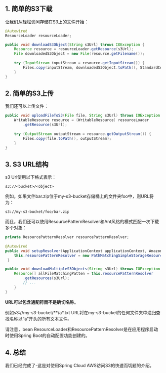 ## 1. 简单的S3下载

让我们从轻松访问存储在S3上的文件开始：

```java
@Autowired
ResourceLoader resourceLoader;

public void downloadS3Object(String s3Url) throws IOException {
    Resource resource = resourceLoader.getResource(s3Url);
    File downloadedS3Object = new File(resource.getFilename());
 
    try (InputStream inputStream = resource.getInputStream()) {
        Files.copy(inputStream, downloadedS3Object.toPath(), StandardCopyOption.REPLACE_EXISTING);
    }
}
```

## 2. 简单的S3上传

我们还可以上传文件：

```java
public void uploadFileToS3(File file, String s3Url) throws IOException {
    WritableResource resource = (WritableResource) resourceLoader
        .getResource(s3Url);
 
    try (OutputStream outputStream = resource.getOutputStream()) {
        Files.copy(file.toPath(), outputStream);
    }
}
```

## 3. S3 URL结构

s3 Url使用以下格式表示：

```shell
s3://<bucket>/<object>
```

例如，如果文件bar.zip位于my-s3-bucket存储桶上的文件夹foo中，则URL将为：

```shell
s3://my-s3-bucket/foo/bar.zip
```

而且，我们还可以使用ResourcePatternResolver和Ant风格的模式匹配一次下载多个对象：

```java
private ResourcePatternResolver resourcePatternResolver;
 
@Autowired
public void setupResolver(ApplicationContext applicationContext, AmazonS3 amazonS3) {
    this.resourcePatternResolver = new PathMatchingSimpleStorageResourcePatternResolver(amazonS3, applicationContext);
 }

public void downloadMultipleS3Objects(String s3Url) throws IOException {
    Resource[] allFileMatchingPatten = this.resourcePatternResolver
        .getResources(s3Url);
        // ...
    }
}
```

**URL可以包含通配符而不是确切名称**。

例如s3://my-s3-bucket/\*\*/a\*.txt URL将在my-s3-bucket的任何文件夹中递归查找名称以“a”开头的所有文本文件。

请注意，bean ResourceLoader和ResourcePatternResolver是在应用程序启动时使用Spring Boot的自动配置功能创建的。

## 4. 总结

我们已经完成了-这是对使用Spring Cloud AWS访问S3的快速而切题的介绍。